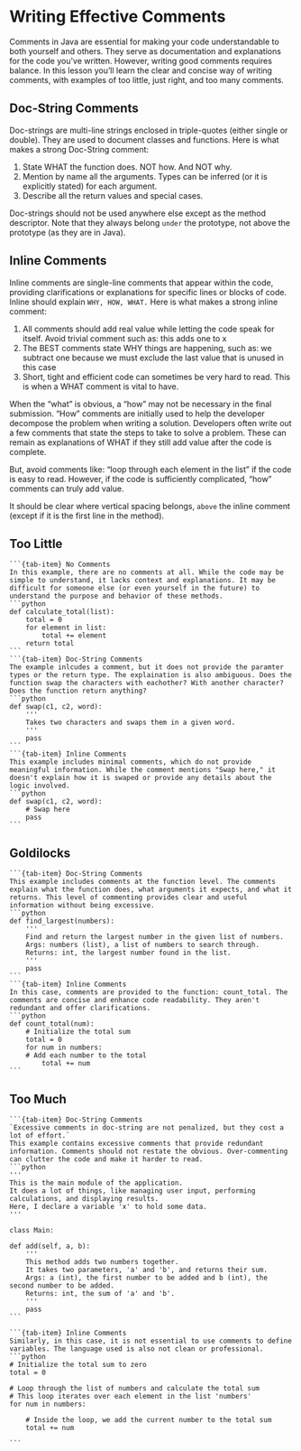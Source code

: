 # Writing Effective Comments

Comments in Java are essential for making your code understandable to both yourself and others. They serve as documentation and explanations for the code you've written. However, writing good comments requires balance. In this lesson you’ll learn the clear and concise way of writing comments, with examples of too little, just right, and too many comments.

## Doc-String Comments
Doc-strings are multi-line strings enclosed in triple-quotes (either single or double). They are used to document classes and functions. Here is what makes a strong Doc-String comment:
1. State WHAT the function does. NOT how. And NOT why.
2. Mention by name all the arguments. Types can be inferred (or it is explicitly stated) for each argument.
3. Describe all the return values and special cases.

Doc-strings should not be used anywhere else except as the method descriptor.
Note that they always belong `under` the prototype, not above the prototype (as they are in Java).

## Inline Comments 
Inline comments are single-line comments that appear within the code, providing clarifications or explanations for specific lines or blocks of code. Inline should explain `WHY, HOW, WHAT.` Here is what makes a strong inline comment:
1. All comments should add real value while letting the code speak for itself. Avoid trivial comment such as: this adds one to x
2. The BEST comments state WHY things are happening, such as: we subtract one because we must exclude the last value that is unused in this case
3. Short, tight and efficient code can sometimes be very hard to read. This is when a WHAT comment is vital to have.

When the “what” is obvious, a “how” may not be necessary in the final submission. “How” comments are initially used to help the developer decompose the problem when writing a solution. Developers often write out a few comments that state the steps to take to solve a problem. These can remain as explanations of WHAT if they still add value after the code is complete. 

But, avoid comments like: “loop through each element in the list” if the code is easy to read. However, if the code is sufficiently complicated, “how” comments can truly add value.

It should be clear where vertical spacing belongs, `above` the inline comment (except if it is the first line in the method).

## Too Little
````{tab-set} 
```{tab-item} No Comments
In this example, there are no comments at all. While the code may be simple to understand, it lacks context and explanations. It may be difficult for someone else (or even yourself in the future) to understand the purpose and behavior of these methods.
```python 
def calculate_total(list):
    total = 0
    for element in list:
        total += element
    return total
```
```{tab-item} Doc-String Comments
The example inlcudes a comment, but it does not provide the paramter types or the return type. The explaination is also ambiguous. Does the function swap the characters with eachother? With another character? Does the function return anything?
```python
def swap(c1, c2, word):
    '''
    Takes two characters and swaps them in a given word. 
    '''
    pass
```
```{tab-item} Inline Comments
This example includes minimal comments, which do not provide meaningful information. While the comment mentions "Swap here," it doesn't explain how it is swaped or provide any details about the logic involved.
```python
def swap(c1, c2, word):
    # Swap here
    pass
```
````

## Goldilocks
````{tab-set} 
```{tab-item} Doc-String Comments
This example includes comments at the function level. The comments explain what the function does, what arguments it expects, and what it returns. This level of commenting provides clear and useful information without being excessive.
```python 
def find_largest(numbers):
    '''
    Find and return the largest number in the given list of numbers.
    Args: numbers (list), a list of numbers to search through.
    Returns: int, the largest number found in the list.
    '''
    pass
```
```{tab-item} Inline Comments
In this case, comments are provided to the function: count_total. The comments are concise and enhance code readability. They aren't redundant and offer clarifications. 
```python
def count_total(num):
    # Initialize the total sum
    total = 0  
    for num in numbers:
    # Add each number to the total
        total += num  
```
````

## Too Much
````{tab-set} 
```{tab-item} Doc-String Comments
`Excessive comments in doc-string are not penalized, but they cost a lot of effort.`
This example contains excessive comments that provide redundant information. Comments should not restate the obvious. Over-commenting can clutter the code and make it harder to read.
```python 
'''
This is the main module of the application.
It does a lot of things, like managing user input, performing calculations, and displaying results.
Here, I declare a variable 'x' to hold some data.
'''

class Main:

def add(self, a, b):
    '''
    This method adds two numbers together.
    It takes two parameters, 'a' and 'b', and returns their sum.
    Args: a (int), the first number to be added and b (int), the second number to be added.
    Returns: int, the sum of 'a' and 'b'.
    '''
    pass
```

```{tab-item} Inline Comments
Similarly, in this case, it is not essential to use comments to define variables. The language used is also not clean or professional.
```python
# Initialize the total sum to zero
total = 0

# Loop through the list of numbers and calculate the total sum
# This loop iterates over each element in the list 'numbers'
for num in numbers:

    # Inside the loop, we add the current number to the total sum
    total += num

```
````

